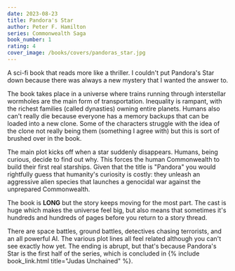 ```yaml
---
date: 2023-08-23
title: Pandora's Star
author: Peter F. Hamilton
series: Commonwealth Saga
book_number: 1
rating: 4
cover_image: /books/covers/pandoras_star.jpg
---
```


A sci-fi book that reads more like a thriller. I couldn't put <span
class="book-title">Pandora's Star</span> down because there was always a new
mystery that I wanted the answer to.

The book takes place in a universe where trains running through interstellar
wormholes are the main form of transportation. Inequality is rampant, with the
richest families (called dynasties) owning entire planets. Humans also can't
really die because everyone has a memory backups that can be loaded into a new
clone. Some of the characters struggle with the idea of the clone not really
being them (something I agree with) but this is sort of brushed over in the
book.

The main plot kicks off when a star suddenly disappears. Humans, being
curious, decide to find out why. This forces the human Commonwealth to build
their first real starships. Given that the title is "Pandora" you would
rightfully guess that humanity's curiosity is costly: they unleash an
aggressive alien species that launches a genocidal war against the unprepared
Commonwealth.

The book is **LONG** but the story keeps moving for the most part. The cast is
huge which makes the universe feel big, but also means that sometimes it's
hundreds and hundreds of pages before you return to a story thread.

There are space battles, ground battles, detectives chasing terrorists, and an
all powerful AI. The various plot lines all feel related although you can't
see exactly how yet. The ending is abrupt, but that's because <span
class="book-title">Pandora's Star</span> is the first half of the series,
which is concluded in {% include book_link.html title="Judas Unchained" %}.

